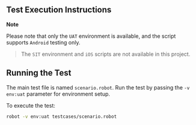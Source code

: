 ## Test Execution Instructions
**Note**

Please note that only the `UAT` environment is available, and the script supports `Android` testing only.

> The `SIT` environment and `iOS` scripts are not available in this project.

## Running the Test

The main test file is named `scenario.robot`. Run the test by passing the `-v env:uat` parameter for environment setup.

To execute the test:
```bash
robot -v env:uat testcases/scenario.robot
```